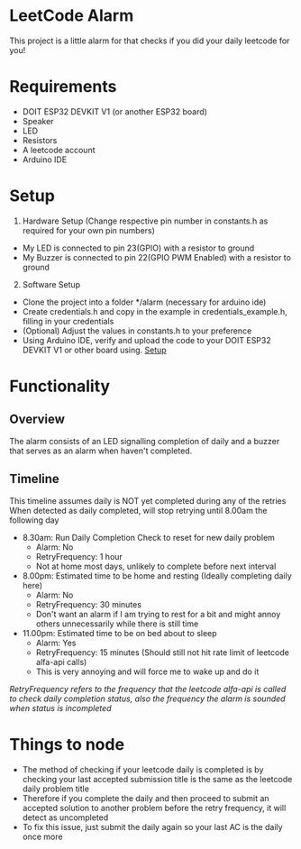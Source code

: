 # LeetCode Alarm
This project is a little alarm for that checks if you did your daily leetcode for you!
# Requirements
* DOIT ESP32 DEVKIT V1 (or another ESP32 board)
* Speaker
* LED
* Resistors
* A leetcode account
* Arduino IDE
# Setup
1. Hardware Setup (Change respective pin number in constants.h as required for your own pin numbers)
  * My LED is connected to pin 23(GPIO) with a resistor to ground
  * My Buzzer is connected to pin 22(GPIO PWM Enabled) with a resistor to ground
2. Software Setup
  * Clone the project into a folder */alarm (necessary for arduino ide)
  * Create credentials.h and copy in the example in credentials_example.h, filling in your credentials
  * (Optional) Adjust the values in constants.h to your preference
  * Using Arduino IDE, verify and upload the code to your DOIT ESP32 DEVKIT V1 or other board using. [Setup](https://randomnerdtutorials.com/installing-the-esp32-board-in-arduino-ide-windows-instructions/)
# Functionality
## Overview
The alarm consists of an LED signalling completion of daily and a buzzer that serves as an alarm when haven't completed.
## Timeline
This timeline assumes daily is NOT yet completed during any of the retries  
When detected as daily completed, will stop retrying until 8.00am the following day
* 8.30am: Run Daily Completion Check to reset for new daily problem
  * Alarm: No
  * RetryFrequency: 1 hour
  * Not at home most days, unlikely to complete before next interval
* 8.00pm: Estimated time to be home and resting (Ideally completing daily here)
  * Alarm: No
  * RetryFrequency: 30 minutes
  * Don't want an alarm if I am trying to rest for a bit and might annoy others unnecessarily while there is still time
* 11.00pm: Estimated time to be on bed about to sleep
  * Alarm: Yes
  * RetryFrequency: 15 minutes (Should still not hit rate limit of leetcode alfa-api calls)
  * This is very annoying and will force me to wake up and do it

*RetryFrequency refers to the frequency that the leetcode alfa-api is called to check daily completion status, also the frequency the alarm is sounded when status is incompleted*
# Things to node
* The method of checking if your leetcode daily is completed is by checking your last accepted submission title is the same as the leetcode daily problem title
* Therefore if you complete the daily and then proceed to submit an accepted solution to another problem before the retry frequency, it will detect as uncompleted
* To fix this issue, just submit the daily again so your last AC is the daily once more

